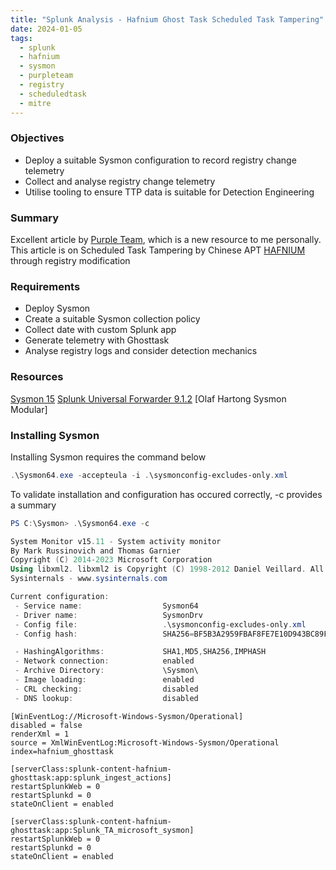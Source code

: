 ```yaml
---
title: "Splunk Analysis - Hafnium Ghost Task Scheduled Task Tampering"
date: 2024-01-05
tags:
  - splunk
  - hafnium
  - sysmon
  - purpleteam
  - registry
  - scheduledtask
  - mitre
---
```


### Objectives

- Deploy a suitable Sysmon configuration to record registry change telemetry
- Collect and analyse registry change telemetry
- Utilise tooling to ensure TTP data is suitable for Detection Engineering

### Summary

Excellent article by [Purple Team](https://ipurple.team/2024/01/03/scheduled-task-tampering/), which is a new resource to me personally. This article is on Scheduled Task Tampering by Chinese APT [HAFNIUM](https://malpedia.caad.fkie.fraunhofer.de/actor/hafnium) through registry modification  

### Requirements

* Deploy Sysmon
* Create a suitable Sysmon collection policy
* Collect date with custom Splunk app
* Generate telemetry with Ghosttask
* Analyse registry logs and consider detection mechanics


### Resources

[Sysmon 15](https://learn.microsoft.com/en-us/sysinternals/downloads/sysmon)
[Splunk Universal Forwarder 9.1.2]("https://download.splunk.com/products/universalforwarder/releases/9.1.2/windows/splunkforwarder-9.1.2-b6b9c8185839-x64-release.msi")
[Olaf Hartong Sysmon Modular]

### Installing Sysmon

Installing Sysmon requires the command below

```powershell
.\Sysmon64.exe -accepteula -i .\sysmonconfig-excludes-only.xml
```

To validate installation and configuration has occured correctly, -c provides a summary

```powershell
PS C:\Sysmon> .\Sysmon64.exe -c

System Monitor v15.11 - System activity monitor
By Mark Russinovich and Thomas Garnier
Copyright (C) 2014-2023 Microsoft Corporation
Using libxml2. libxml2 is Copyright (C) 1998-2012 Daniel Veillard. All Rights Reserved.
Sysinternals - www.sysinternals.com

Current configuration:
 - Service name:                  Sysmon64
 - Driver name:                   SysmonDrv
 - Config file:                   .\sysmonconfig-excludes-only.xml
 - Config hash:                   SHA256=BF5B3A2959FBAF8FE7E10D943BC89F5F5C7E00AC9174DAA92001C1D49EEA0753

 - HashingAlgorithms:             SHA1,MD5,SHA256,IMPHASH
 - Network connection:            enabled
 - Archive Directory:             \Sysmon\
 - Image loading:                 enabled
 - CRL checking:                  disabled
 - DNS lookup:                    disabled
```

```sysmon
[WinEventLog://Microsoft-Windows-Sysmon/Operational]
disabled = false
renderXml = 1
source = XmlWinEventLog:Microsoft-Windows-Sysmon/Operational
index=hafnium_ghosttask
```

```serverclass
[serverClass:splunk-content-hafnium-ghosttask:app:splunk_ingest_actions]
restartSplunkWeb = 0
restartSplunkd = 0
stateOnClient = enabled

[serverClass:splunk-content-hafnium-ghosttask:app:Splunk_TA_microsoft_sysmon]
restartSplunkWeb = 0
restartSplunkd = 0
stateOnClient = enabled
```